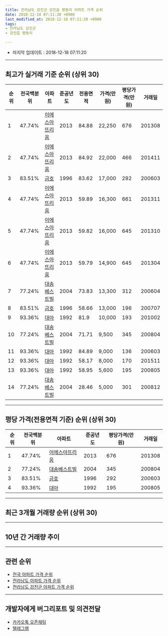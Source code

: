 ```yaml
---
title: 전라남도 강진군 강진읍 평동리 아파트 가격 순위
date: 2018-12-18 07:11:20 +0900
last_modified_at: 2018-12-18 07:11:20 +0900
tags:
- 전라남도 강진군
- 강진읍 평동리

---
```


* 마지막 업데이트 : 2018-12-18 07:11:20

---

## 최고가 실거래 기준 순위 (상위 30)


|순위|전국백분위|아파트|준공년도|전용면적|가격(만원)|평당가격(만원)|거래일|
|---|---|---|---|---|---|---|---|
|1|47.74%|[이에스아뜨리움](https://search.naver.com/search.naver?query=%EC%A0%84%EB%9D%BC%EB%82%A8%EB%8F%84+%EA%B0%95%EC%A7%84%EA%B5%B0+%EA%B0%95%EC%A7%84%EC%9D%8D+%ED%8F%89%EB%8F%99%EB%A6%AC+%EC%9D%B4%EC%97%90%EC%8A%A4%EC%95%84%EB%9C%A8%EB%A6%AC%EC%9B%80)|2013|84.88|22,250|676|201308|
|2|47.74%|[이에스아뜨리움](https://search.naver.com/search.naver?query=%EC%A0%84%EB%9D%BC%EB%82%A8%EB%8F%84+%EA%B0%95%EC%A7%84%EA%B5%B0+%EA%B0%95%EC%A7%84%EC%9D%8D+%ED%8F%89%EB%8F%99%EB%A6%AC+%EC%9D%B4%EC%97%90%EC%8A%A4%EC%95%84%EB%9C%A8%EB%A6%AC%EC%9B%80)|2013|84.92|22,000|466|201411|
|3|83.51%|[금호](https://search.naver.com/search.naver?query=%EC%A0%84%EB%9D%BC%EB%82%A8%EB%8F%84+%EA%B0%95%EC%A7%84%EA%B5%B0+%EA%B0%95%EC%A7%84%EC%9D%8D+%ED%8F%89%EB%8F%99%EB%A6%AC+%EA%B8%88%ED%98%B8)|1996|83.62|17,000|292|200603|
|4|47.74%|[이에스아뜨리움](https://search.naver.com/search.naver?query=%EC%A0%84%EB%9D%BC%EB%82%A8%EB%8F%84+%EA%B0%95%EC%A7%84%EA%B5%B0+%EA%B0%95%EC%A7%84%EC%9D%8D+%ED%8F%89%EB%8F%99%EB%A6%AC+%EC%9D%B4%EC%97%90%EC%8A%A4%EC%95%84%EB%9C%A8%EB%A6%AC%EC%9B%80)|2013|59.89|16,300|661|201311|
|5|47.74%|[이에스아뜨리움](https://search.naver.com/search.naver?query=%EC%A0%84%EB%9D%BC%EB%82%A8%EB%8F%84+%EA%B0%95%EC%A7%84%EA%B5%B0+%EA%B0%95%EC%A7%84%EC%9D%8D+%ED%8F%89%EB%8F%99%EB%A6%AC+%EC%9D%B4%EC%97%90%EC%8A%A4%EC%95%84%EB%9C%A8%EB%A6%AC%EC%9B%80)|2013|59.82|16,000|645|201310|
|6|47.74%|[이에스아뜨리움](https://search.naver.com/search.naver?query=%EC%A0%84%EB%9D%BC%EB%82%A8%EB%8F%84+%EA%B0%95%EC%A7%84%EA%B5%B0+%EA%B0%95%EC%A7%84%EC%9D%8D+%ED%8F%89%EB%8F%99%EB%A6%AC+%EC%9D%B4%EC%97%90%EC%8A%A4%EC%95%84%EB%9C%A8%EB%A6%AC%EC%9B%80)|2013|59.79|14,900|645|201304|
|7|77.24%|[대송베스트빌](https://search.naver.com/search.naver?query=%EC%A0%84%EB%9D%BC%EB%82%A8%EB%8F%84+%EA%B0%95%EC%A7%84%EA%B5%B0+%EA%B0%95%EC%A7%84%EC%9D%8D+%ED%8F%89%EB%8F%99%EB%A6%AC+%EB%8C%80%EC%86%A1%EB%B2%A0%EC%8A%A4%ED%8A%B8%EB%B9%8C)|2004|73.83|13,300|312|200604|
|8|83.51%|[금호](https://search.naver.com/search.naver?query=%EC%A0%84%EB%9D%BC%EB%82%A8%EB%8F%84+%EA%B0%95%EC%A7%84%EA%B5%B0+%EA%B0%95%EC%A7%84%EC%9D%8D+%ED%8F%89%EB%8F%99%EB%A6%AC+%EA%B8%88%ED%98%B8)|1996|58.66|13,000|196|200707|
|9|93.36%|[대아](https://search.naver.com/search.naver?query=%EC%A0%84%EB%9D%BC%EB%82%A8%EB%8F%84+%EA%B0%95%EC%A7%84%EA%B5%B0+%EA%B0%95%EC%A7%84%EC%9D%8D+%ED%8F%89%EB%8F%99%EB%A6%AC+%EB%8C%80%EC%95%84)|1992|81.9|10,000|193|201002|
|10|77.24%|[대송베스트빌](https://search.naver.com/search.naver?query=%EC%A0%84%EB%9D%BC%EB%82%A8%EB%8F%84+%EA%B0%95%EC%A7%84%EA%B5%B0+%EA%B0%95%EC%A7%84%EC%9D%8D+%ED%8F%89%EB%8F%99%EB%A6%AC+%EB%8C%80%EC%86%A1%EB%B2%A0%EC%8A%A4%ED%8A%B8%EB%B9%8C)|2004|71.71|9,500|345|200804|
|11|93.36%|[대아](https://search.naver.com/search.naver?query=%EC%A0%84%EB%9D%BC%EB%82%A8%EB%8F%84+%EA%B0%95%EC%A7%84%EA%B5%B0+%EA%B0%95%EC%A7%84%EC%9D%8D+%ED%8F%89%EB%8F%99%EB%A6%AC+%EB%8C%80%EC%95%84)|1992|84.89|9,000|136|200603|
|12|93.36%|[대아](https://search.naver.com/search.naver?query=%EC%A0%84%EB%9D%BC%EB%82%A8%EB%8F%84+%EA%B0%95%EC%A7%84%EA%B5%B0+%EA%B0%95%EC%A7%84%EC%9D%8D+%ED%8F%89%EB%8F%99%EB%A6%AC+%EB%8C%80%EC%95%84)|1992|58.17|8,000|170|201511|
|13|93.36%|[대아](https://search.naver.com/search.naver?query=%EC%A0%84%EB%9D%BC%EB%82%A8%EB%8F%84+%EA%B0%95%EC%A7%84%EA%B5%B0+%EA%B0%95%EC%A7%84%EC%9D%8D+%ED%8F%89%EB%8F%99%EB%A6%AC+%EB%8C%80%EC%95%84)|1992|58.95|5,600|195|200805|
|14|77.24%|[대송베스트빌](https://search.naver.com/search.naver?query=%EC%A0%84%EB%9D%BC%EB%82%A8%EB%8F%84+%EA%B0%95%EC%A7%84%EA%B5%B0+%EA%B0%95%EC%A7%84%EC%9D%8D+%ED%8F%89%EB%8F%99%EB%A6%AC+%EB%8C%80%EC%86%A1%EB%B2%A0%EC%8A%A4%ED%8A%B8%EB%B9%8C)|2004|28.46|5,000|301|200812|


---

## 평당 가격(전용면적 기준) 순위 (상위 30)


|순위|전국백분위|아파트|준공년도|평당가격(만원)|거래일|
|---|---|---|---|---|---|
|1|47.74%|[이에스아뜨리움](https://search.naver.com/search.naver?query=%EC%A0%84%EB%9D%BC%EB%82%A8%EB%8F%84+%EA%B0%95%EC%A7%84%EA%B5%B0+%EA%B0%95%EC%A7%84%EC%9D%8D+%ED%8F%89%EB%8F%99%EB%A6%AC+%EC%9D%B4%EC%97%90%EC%8A%A4%EC%95%84%EB%9C%A8%EB%A6%AC%EC%9B%80)|2013|676|201308|
|2|77.24%|[대송베스트빌](https://search.naver.com/search.naver?query=%EC%A0%84%EB%9D%BC%EB%82%A8%EB%8F%84+%EA%B0%95%EC%A7%84%EA%B5%B0+%EA%B0%95%EC%A7%84%EC%9D%8D+%ED%8F%89%EB%8F%99%EB%A6%AC+%EB%8C%80%EC%86%A1%EB%B2%A0%EC%8A%A4%ED%8A%B8%EB%B9%8C)|2004|345|200804|
|3|83.51%|[금호](https://search.naver.com/search.naver?query=%EC%A0%84%EB%9D%BC%EB%82%A8%EB%8F%84+%EA%B0%95%EC%A7%84%EA%B5%B0+%EA%B0%95%EC%A7%84%EC%9D%8D+%ED%8F%89%EB%8F%99%EB%A6%AC+%EA%B8%88%ED%98%B8)|1996|292|200603|
|4|93.36%|[대아](https://search.naver.com/search.naver?query=%EC%A0%84%EB%9D%BC%EB%82%A8%EB%8F%84+%EA%B0%95%EC%A7%84%EA%B5%B0+%EA%B0%95%EC%A7%84%EC%9D%8D+%ED%8F%89%EB%8F%99%EB%A6%AC+%EB%8C%80%EC%95%84)|1992|195|200805|


---

## 최근 3개월 거래량 순위 (상위 30)


<div style="width:100%;">
    <canvas id="deal_count_ranking" height="250"></canvas>
</div>


<script>
new Chart(document.getElementById("deal_count_ranking"), {
    type: 'horizontalBar',
    data: {
        labels: ['금호'],
        datasets: [{
            label: '실거래 수',
            data: [1],
            borderColor: "rgba(255, 0, 128, 1)",
            backgroundColor: "rgba(255, 0, 128, 0.5)",
            fill: false,
        }]
    },
    options: {
        responsive: true,
        title: {
            display: true,
            text: '최근 3개월 거래량 순위'
        },
        tooltips: {
            mode: 'index',
            intersect: false,
            callbacks: {
                title: function(tooltipItems, data) {
                    return "실거래 수:";
                },
                label: function(tooltipItem, data) {
                    return data.labels[tooltipItem.index] + ": " + tooltipItem.xLabel;
                }
            }
        },
        hover: {
            mode: 'nearest',
            intersect: true
        },
        scales: {
            xAxes: [{
                display: true,
                scaleLabel: {
                    display: true,
                    labelString: '실거래 수'
                },
                ticks: {
                    suggestedMin: 0,
                }
            }],
            yAxes: [{
                display: true,
                ticks: {
                    autoSkip: false,
                    callback: function(value, index, values) {
                        if (value.length > 15)
                            return value.substr(0, 13) + "...";
                        else
                            return value;
                    }
                },
                scaleLabel: {
                    display: false,
                }
            }]
        }
    }
});

</script>


---

## 10년 간 거래량 추이


<div style="width:100%;">
    <canvas id="deal_progress" height="250"></canvas>
</div>

<script>
new Chart(document.getElementById("deal_progress"), {
    type: 'line',
    data: {
        labels: ['200812','200901','200902','200903','200904','200905','200906','200907','200908','200909','200910','200911','200912','201001','201002','201003','201004','201005','201006','201007','201008','201009','201010','201011','201012','201101','201102','201103','201104','201105','201106','201107','201108','201109','201110','201111','201112','201201','201202','201203','201204','201205','201206','201207','201208','201209','201210','201211','201212','201301','201302','201303','201304','201305','201306','201307','201308','201309','201310','201311','201312','201401','201402','201403','201404','201405','201406','201407','201408','201409','201410','201411','201412','201501','201502','201503','201504','201505','201506','201507','201508','201509','201510','201511','201512','201601','201602','201603','201604','201605','201606','201607','201608','201609','201610','201611','201612','201701','201702','201703','201704','201705','201706','201707','201708','201709','201710','201711','201712','201801','201802','201803','201804','201805','201806','201807','201808','201809','201810','201811','201812'],
        datasets: [{
            label: '실거래 수',
            pointRadius: 1,
            data: [2, 1, 1, 1, 0, 2, 0, 0, 0, 1, 0, 1, 0, 0, 1, 1, 0, 0, 2, 0, 1, 0, 1, 1, 1, 0, 0, 2, 1, 0, 1, 1, 0, 1, 2, 0, 0, 0, 1, 0, 1, 0, 0, 4, 0, 1, 0, 3, 0, 0, 4, 3, 8, 5, 5, 3, 5, 5, 3, 6, 4, 6, 4, 6, 4, 1, 2, 3, 1, 5, 9, 4, 1, 4, 5, 5, 2, 9, 2, 6, 2, 3, 4, 8, 6, 4, 5, 5, 2, 1, 3, 2, 2, 3, 1, 1, 1, 2, 2, 1, 2, 2, 1, 1, 0, 1, 0, 0, 2, 2, 0, 2, 3, 1, 2, 1, 1, 2, 1, 0, 0],
            borderColor: "rgba(255, 201, 14, 1)",
            backgroundColor: "rgba(255, 201, 14, 0.5)",
            fill: true,
        }]
    },
    options: {
        responsive: true,
        title: {
            display: true,
            text: '10년간 거래량 추이'
        },
        tooltips: {
            mode: 'index',
            intersect: false,
        },
        hover: {
            mode: 'nearest',
            intersect: true
        },
        scales: {
            xAxes: [{
                display: true,
                scaleLabel: {
                    display: true,
                    labelString: '년/월'
                }
            }],
            yAxes: [{
                display: true,
                ticks: {
                    suggestedMin: 0,
                },
                scaleLabel: {
                    display: true,
                    labelString: '실거래 수'
                }
            }]
        }
    }
});

</script>


---

## 관련 순위

- [전국 아파트 가격 순위](https://inasie.github.io/apt-ranking/전국)
- [전라남도 아파트 가격 순위](https://inasie.github.io/apt-ranking/전라남도)
- [전라남도 강진군 아파트 가격 순위](https://inasie.github.io/apt-ranking/전라남도-강진군)


---

## 개발자에게 버그리포트 및 의견전달

- [카카오톡 오픈채팅](https://open.kakao.com/o/gLJUAP4)
- [텔레그램](https://t.me/inasie)

